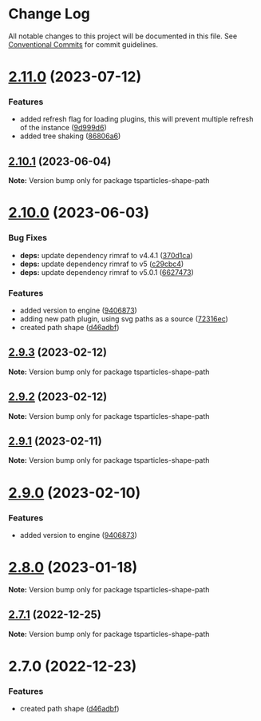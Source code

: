 # Change Log

All notable changes to this project will be documented in this file.
See [Conventional Commits](https://conventionalcommits.org) for commit guidelines.

# [2.11.0](https://github.com/matteobruni/tsparticles/compare/v2.10.1...v2.11.0) (2023-07-12)


### Features

* added refresh flag for loading plugins, this will prevent multiple refresh of the instance ([9d999d6](https://github.com/matteobruni/tsparticles/commit/9d999d6fa2f0c0a45a551aab45b467a8f3b682c5))
* added tree shaking ([86806a6](https://github.com/matteobruni/tsparticles/commit/86806a6054d89b050567599daab20da3b643b788))





## [2.10.1](https://github.com/matteobruni/tsparticles/compare/v2.10.0...v2.10.1) (2023-06-04)

**Note:** Version bump only for package tsparticles-shape-path

# [2.10.0](https://github.com/matteobruni/tsparticles/compare/v2.0.0-alpha.0...v2.10.0) (2023-06-03)

### Bug Fixes

-   **deps:** update dependency rimraf to v4.4.1 ([370d1ca](https://github.com/matteobruni/tsparticles/commit/370d1ca4d3bb0ea8bfe5fb3e0f5e1d74f45f4de6))
-   **deps:** update dependency rimraf to v5 ([c29cbc4](https://github.com/matteobruni/tsparticles/commit/c29cbc43ed0d3522b718e7236a48eae9b91cde43))
-   **deps:** update dependency rimraf to v5.0.1 ([6627473](https://github.com/matteobruni/tsparticles/commit/66274734c70b5759c59f7e949c8fcb2c8529bdf2))

### Features

-   added version to engine ([9406873](https://github.com/matteobruni/tsparticles/commit/9406873c6551b59e64edbe3a0e4fe59ef2cde4c6))
-   adding new path plugin, using svg paths as a source ([72316ec](https://github.com/matteobruni/tsparticles/commit/72316ec38ee3556ad2db0af4e84a14529ddb1b9b))
-   created path shape ([d46adbf](https://github.com/matteobruni/tsparticles/commit/d46adbfaabad01bd5487bb96a6849bba034f49b6))

## [2.9.3](https://github.com/matteobruni/tsparticles/compare/tsparticles-shape-path@2.9.2...tsparticles-shape-path@2.9.3) (2023-02-12)

**Note:** Version bump only for package tsparticles-shape-path

## [2.9.2](https://github.com/matteobruni/tsparticles/compare/tsparticles-shape-path@2.9.1...tsparticles-shape-path@2.9.2) (2023-02-12)

**Note:** Version bump only for package tsparticles-shape-path

## [2.9.1](https://github.com/matteobruni/tsparticles/compare/tsparticles-shape-path@2.9.0...tsparticles-shape-path@2.9.1) (2023-02-11)

**Note:** Version bump only for package tsparticles-shape-path

# [2.9.0](https://github.com/matteobruni/tsparticles/compare/tsparticles-shape-path@2.8.0...tsparticles-shape-path@2.9.0) (2023-02-10)

### Features

-   added version to engine ([9406873](https://github.com/matteobruni/tsparticles/commit/9406873c6551b59e64edbe3a0e4fe59ef2cde4c6))

# [2.8.0](https://github.com/matteobruni/tsparticles/compare/tsparticles-shape-path@2.7.1...tsparticles-shape-path@2.8.0) (2023-01-18)

**Note:** Version bump only for package tsparticles-shape-path

## [2.7.1](https://github.com/matteobruni/tsparticles/compare/tsparticles-shape-path@2.7.0...tsparticles-shape-path@2.7.1) (2022-12-25)

**Note:** Version bump only for package tsparticles-shape-path

# 2.7.0 (2022-12-23)

### Features

-   created path shape ([d46adbf](https://github.com/matteobruni/tsparticles/commit/d46adbfaabad01bd5487bb96a6849bba034f49b6))
